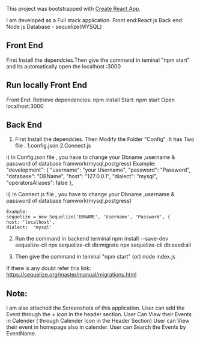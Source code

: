 This project was bootstrapped with [Create React App](https://github.com/facebook/create-react-app).

I am developed  as a Full stack application.
Front end:React js
Back end: Node js 
Database - sequelize(MYSQL)


## Front End
First Install the dependcies.Then give the command in teminal "npm start" and its automatically open the localhost :3000 

## Run  locally Front End
Front End:
Retrieve dependencies: npm install
Start: npm start
Open localhost:3000


## Back End
  1. First Install the dependcies. 
Then Modify the Folder "Config" .It has Two file .
    1.config.json
    2.Connect.js

   i) In Config.json file ,
    you have to change your Dbname ,username & password of database framwork(mysql,postgress)
    Example:
    "development": {
    "username": "your Username",
    "password": "Password",
    "database": "DBName",
    "host": "127.0.0.1",
    "dialect": "mysql",
    "operatorsAliases": false
  },

   ii) In Connect.js file ,
 you have to change your Dbname ,username & password of database framwork(mysql,postgress)

    Example:
    sequelize = new Sequelize('DBNAME', 'Username', 'Password', {
    host: 'localhost',
    dialect:  'mysql' 

  2. Run the command in backend terminal
    npm install --save-dev sequelize-cli
    npx sequelize-cli db:migrate
    npx sequelize-cli db:seed:all

   3. Then give the command in teminal "npm start"  (or) node index.js 

If there is any doubt refer this link:
https://sequelize.org/master/manual/migrations.html

## Note:
I am also attached the Screenshots of this application.
    User can add the Event through the + icon in the header section.
    User Can View their Events in Calender ( through Calender Icon in the Header Section)
    User can View their event in homepage also in calender.
    User can Search the Events by EventName.
